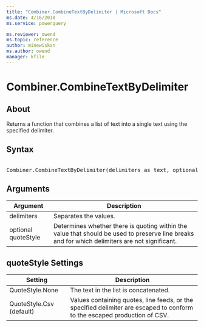 ```yaml
---
title: "Combiner.CombineTextByDelimiter | Microsoft Docs"
ms.date: 4/16/2018
ms.service: powerquery

ms.reviewer: owend
ms.topic: reference
author: minewiskan
ms.author: owend
manager: kfile
---
```

# Combiner.CombineTextByDelimiter

  
## About  
Returns a function that combines a list of text into a single text using the specified delimiter.  
  
## Syntax

<pre> 
Combiner.CombineTextByDelimiter(delimiters as text, optional quoteStyle as nullable number) as function  
</pre> 
  
## Arguments  
  
|Argument|Description|  
|------------|---------------|  
|delimiters|Separates the values.|  
|optional quoteStyle|Determines whether there is quoting within the value that should be used to preserve line breaks and for which delimiters are not significant.|  
  
## <a name="__toc360789935"></a>quoteStyle Settings  
  
|Setting|Description|  
|-----------|---------------|  
|QuoteStyle.None|The text in the list is concatenated.|  
|QuoteStyle.Csv (default)|Values containing quotes, line feeds, or the specified delimiter are escaped to conform to the escaped production of CSV.|  
  
